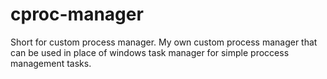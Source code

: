 # cproc-manager
Short for custom process manager. My own custom process manager that can be used in place of windows task manager for simple proccess management tasks.
